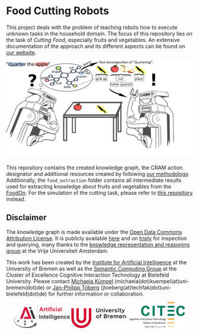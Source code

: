 # Food Cutting Robots

This project deals with the problem of teaching robots how to execute unknown tasks in the household domain. The focus of this repository lies on the task of *Cutting Food*, especially fruits and vegetables.
An extensive documentation of the approach and its different aspects can be found on [our website](https://food-ninja.github.io/FoodCutting/).

<p align="center">
  <img src="img/Motivation3.jpg" width="600" alt="Enabling cognitive robots to cut food objects through an ontology"/><br>
</p>

This repository contains the created knowledge graph, the CRAM action designator and additional resources created by following [our methodology](https://food-ninja.github.io/FoodCutting/Methodology.html).
Additionally, the `food_extraction` folder contains all intermediate results used for extracting knowledge about fruits and vegetables from the [FoodOn](https://doi.org/10.1038/s41538-018-0032-6).
For the simulation of the cutting task, please refer to [this repository](https://github.com/Food-Ninja/FoodNinjaSimulation) instead.

## Disclaimer

The knowledge graph is made available under the [Open Data Commons Attribution License](http://opendatacommons.org/licenses/by/1.0/). It is publicly available [here](https://github.com/Food-Ninja/FoodCutting/blob/main/food_cutting.owl) and on [triply](https://api.krr.triply.cc/datasets/mkumpel/FruitCuttingKG/services/FruitCuttingKG/sparql) for inspection and querying, many thanks to the [knowledge representation and reasoning group](https://krr.cs.vu.nl/) at the Vrije Universiteit Amsterdam.

This work has been created by the [Institute for Artificial Intelligence](https://ai.uni-bremen.de/) at the University of Bremen as well as the [Semantic Computing Group](https://www.uni-bielefeld.de/fakultaeten/technische-fakultaet/arbeitsgruppen/semantic-computing/) at the Cluster of Excellence Cognitive Interaction Technology at Bielefeld University. Please contact [Michaela Kümpel](https://ai.uni-bremen.de/team/michaela_k%C3%BCmpel) (michaela(dot)kuempel(at)uni-bremen(dot)de) or [Jan-Philipp Töberg](https://www.uni-bielefeld.de/fakultaeten/technische-fakultaet/arbeitsgruppen/semantic-computing/team/jan-philipp-toeberg/) (jtoeberg(at)techfak(dot)uni-bielefeld(dot)de) for further information or collaboration.

<p align="center" width="90%">
      <img width="30%" src="img/ai_logo.png"/>
      <img width="30%" src="img/university_new.png"/>
      <img width="30%" src="img/logo_citec_EN.png"/>
</p>

